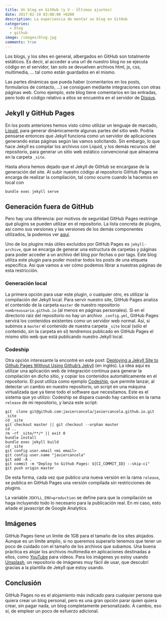 ```yaml
---
title: Un blog en GitHub (y V - Últimos ajustes)
date: 2017-02-19 03:00:00 +0200
description: La experiencia de montar un blog en GitHub
categories:
  - blog
  - github
image: /images/blog.jpg
comments: true
---
```

Los blogs, y los sites en general, albergados en GitHub son totalmente estáticos. Es decir, al acceder a una url de nuestro blog no se ejecuta código en el servidor, tan solo se devuelven archivos html, js, css, multimedia, ... tal como están guardados en el mismo.

Las partes dinámicas que pueda haber (comentarios en los posts, formularios de contacto, ...) se consiguen mediante integraciones con otras páginas web. Como ejemplo, este blog tiene comentarios en las entradas, pero todo el código relativo a ellos se encuentra en el servidor de [Disqus](https://disqus.com/).

## Jekyll y GitHub Pages
En los posts anteriores hemos visto cómo utilizar un lenguaje de marcado, [Liquid](http://shopify.github.io/liquid/), para generar dinámicamente algunas partes del sitio web. Podría pensarse entonces que Jekyll funciona como un servidor de aplicaciones generando estas páginas según las vamos solicitando. Sin embargo, lo que hace Jekyll es compilar los archivos con Liquid, y los demás recursos del repositorio, para generar un sitio web estático convencional que almacena en la carpeta `_site`.

Hasta ahora hemos dejado que el Jekyll de GitHub se encargase de la generación del site. Al subir nuestro código al repositorio GitHub Pages se encarga de realizar la compilación, tal como ocurre cuando la hacemos en local con 
```
bundle exec jekyll serve
```

## Generación fuera de GitHub

Pero hay una diferencia: por motivos de seguridad GitHub Pages restringe qué plugins se pueden utilizar en el repositorio. La lista concreta de plugins, así como sus versiones y las versiones de los demás componentes utilizados, la podemos ver [aquí](https://pages.github.com/versions/).

Uno de los plugins más útiles excluidos por GitHub Pages es `jekyll-archive`, que se encarga de generar una estructura de carpetas y páginas para poder acceder a un archivo del blog por fechas o por tags. Este blog utiliza este plugin para poder mostrar todos los posts de una etiqueta específica. Así que vamos a ver cómo podemos librar a nuestras páginas de esta restricción.


### Generación local
La primera opción para usar este plugin, o cualquier otro, es utilizar la compilación del Jekyll local. Para servir nuestro site, GitHub Pages analiza el contenido de la carpeta `master` de nuestro repositorio `nombreusuario.github.io` (al menos en páginas personales). Si en el directorio raíz del repositorio no hay un archivo `_config.yml`, GitHub Pages servirá los contenidos existentes como un servidor web normal. Así, si subimos a `master` el contenido de nuestra carpeta `_site` local (sólo el contenido, sin la carpeta en sí) tendremos publicado en GitHub Pages el mismo sitio web que está publicando nuestro Jekyll local.

### Codeship
Otra opción interesante la encontré en este post: [Deploying a Jekyll Site to Github Pages Without Using Github’s Jekyll](https://www.drinkingcaffeine.com/deploying-jekyll-to-github-pages-without-using-githubs-jekyll/) (en inglés). La idea aquí es utilizar una aplicación web de integración continua para generar la compilación en dicho sitio, y copiar los contenidos automáticamente en el repositorio. El post utiliza como ejemplo [Codeship](https://codeship.com/), que permite lanzar, al detectar un cambio en nuestro repositorio, un script en una máquina virtualizada que ya tiene todo el software que necesitamos. Este es el sistema que yo utilizo: Codeship se dispara cuando hay cambios en la rama `release` de mi repositorio, y lanza este script:
```
git  clone git@github.com:javiercancela/javiercancela.github.io.git _site
cd _site
git checkout master || git checkout --orphan master
cd ..
rm -rf _site/**/* || exit 0
bundle install
bundle exec jekyll build
cd _site
git config user.email <mi email>
git config user.name "javiercancela"
git add -A .
git commit -m "Deploy to Github Pages: ${CI_COMMIT_ID} --skip-ci"
git push origin master
```
De esta forma, cada vez que publico una nueva versión en la rama `release`, se publica en GitHub Pages una versión compilada sin restricciones de plugins.

La variable `JEKYLL_ENV=production` se define para que la compilación se haga incluyendo todo lo necesario para la publicación real. En mi caso, esto añade el javascript de Google Analytics. 

## Imágenes
GitHub Pages tiene un límite de 1GB para el tamaño de los sites alojados. Aunque es un límite amplio, si no queremos superarlo tenemos que tener un poco de cuidado con el tamaño de los archivos que subamos. Una buena práctica es alojar los archivos multimedia en aplicaciones destinadas a ellos, como [YouTube](https://www.youtube.com/) para vídeos. Para los imágenes yo estoy usando [Unsplash](https://unsplash.com/), un repositorio de imágenes muy fácil de usar, que descubrí gracias a la plantilla de Jekyll que estoy usando.

## Conclusión
GitHub Pages no es el alojamiento más indicado para cualquier persona que quiera crear un blog personal, pero es una gran opción parar quien quiera crear, sin pagar nada, un blog completamente personalizado. A cambio, eso sí, de emplear un poco de esfuerzo adicional.

